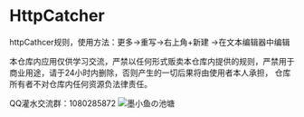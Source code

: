 # HttpCatcher
httpCathcer规则，使用方法：更多->重写->右上角+新建 ->在文本编辑器中编辑

本仓库内应用仅供学习交流，严禁以任何形式贩卖本仓库内提供的规则，严禁用于商业用途，请于24小时内删除，否则产生的一切后果将由使用者本人承担， 仓库所有者不对仓库内任何资源负法律责任。

QQ灌水交流群：1080285872
![墨小鱼の池塘](https://i.loli.net/2020/07/01/a8xQgwbRz5Dv1iq.jpg)

